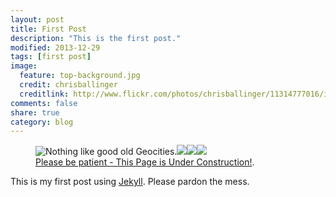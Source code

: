 ```yaml
---
layout: post
title: First Post
description: "This is the first post."
modified: 2013-12-29
tags: [first post]
image:
  feature: top-background.jpg
  credit: chrisballinger
  creditlink: http://www.flickr.com/photos/chrisballinger/11314777016/in/set-72157638559926193
comments: false
share: true
category: blog
---
```


<figure>
	<img src="{{ site.url }}/images/big-construction.gif" alt="Nothing like good old Geocities."><img src="{{ site.url }}/images/digging.gif"><img src="{{ site.url }}/images/tractor.gif"><img src="{{ site.url }}/images/blinky.gif">
	<figcaption><a href="http://www.textfiles.com/underconstruction/" title="Please be patient - This Page is Under Construction!">Please be patient - This Page is Under Construction!</a>.</figcaption>
</figure>

This is my first post using [Jekyll](http://jekyllrb.com). Please pardon the mess.
